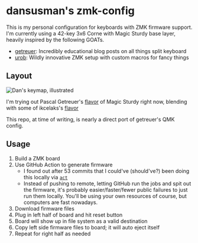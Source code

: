 # dansusman's zmk-config

This is my personal configuration for keyboards with ZMK firmware support. I'm
currently using a 42-key 3x6 Corne with Magic Sturdy base layer, heavily
inspired by the following GOATs.

- [getreuer](https://getreuer.info): Incredibly educational blog posts on all
things split keyboard
- [urob](https://github.com/urob/zmk-config): Wildly innovative ZMK setup with
custom macros for fancy things

## Layout 

![Dan's keymap, illustrated](https://github.com/dansusman/zmk-config/blob/main/draw/corne.svg)

I'm trying out Pascal Getreuer's
[flavor](https://getreuer.info/posts/keyboards/alt-layouts/index.html#magic-sturdy)
of Magic Sturdy right now, blending with some of ikcelaks's
[flavor](https://github.com/Ikcelaks/keyboard_layouts/blob/main/magic_sturdy/magic_sturdy.md)

This repo, at time of writing, is nearly a direct port of getreuer's QMK config.

## Usage

1. Build a ZMK board
2. Use GitHub Action to generate firmware
    - I found out after 53 commits that I could've (should've?) been doing this
    locally via [`act`](https://github.com/nektos/act)
    - Instead of pushing to remote, letting GitHub run the jobs and spit out
    the firmware, it's probably easier/faster/fewer public failures to just run
    them locally. You'll be using your own resources of course, but computers
    are fast nowadays.
3. Download firmware files
4. Plug in left half of board and hit reset button
5. Board will show up in file system as a valid destination
6. Copy left side firmware files to board; it will auto eject itself
7. Repeat for right half as needed

